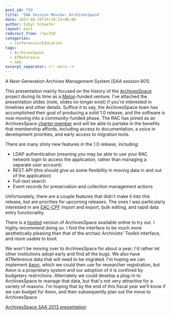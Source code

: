 ```yaml
---
post_id: 750
title: 'SAA Session Review: ArchivesSpace'
date: 2013-08-29T19:19:15+00:00
author: Sibyl Schaefer
layout: post
redirect_from: /?p=750
categories:
  - Conferences/Education
tags:
  - ArchivesSpace
  - ATReference
  - SAA
excerpt_separator: <!--more-->
---
```

A Next-Generation Archives Management System [SAA session 601]

This presentation mainly focused on the history of the [ArchivesSpace](http://www.archivesspace.org/) project during its time as a [Melon](http://www.mellon.org/)-funded venture. I've attached the presentation slides (note, slides no longer exist) if you're interested in timelines and other details. Suffice it to say, the ArchivesSpace team has accomplished their goal of producing a solid 1.0 release, and the software is now moving into a community-funded phase. The RAC has joined as an ArchivesSpace [charter member](http://www.archivesspace.org/membership/) and will be able to partake in the benefits that membership affords, including access to documentation, a voice in development priorities, and early access to migration tools.<!--more-->

There are many shiny new features in the 1.0 release, including:

* LDAP authentication (meaning you may be able to use your RAC network login to access the application, rather than managing a separate user account)
* REST API (this should give us some flexibility in moving data in and out of the application)
* Full-text search
* Event records for preservation and collection management actions

Unfortunately, there are a couple features that didn't make it into this release, but are priorities for upcoming releases. The ones I was particularly interested in are [EAC-CPF](http://eac.staatsbibliothek-berlin.de/) import and export, bulk editing, and rapid data entry functionality.

There is a [hosted](http://www.archivesspace.org/get-involved/test-and-help-us-improve-the-software/) version of ArchivesSpace available online to try out. I highly recommend doing so. I find the interface to be much more aesthetically pleasing than that of the archaic Archivists' Toolkit interface, and more usable to boot.

We won't be moving over to ArchivesSpace for about a year; I'd rather let other institutions adopt early and find all the bugs. We also have ATReference data that will need to be migrated. I'm hoping we can implement [Aeon](http://www.atlas-sys.com/aeon/), which we could then use for researcher registration, but Aeon is a proprietary system and our adoption of it is confined by budgetary restrictions. Alternately we could develop a plug-in to ArchivesSpace to manage that data, but that's not very attractive for a variety of reasons. I'm hoping that by the end of this fiscal year we'll know if we can budget for Aeon, and then subsequently plan out the move to ArchivesSpace.

[ArchivesSpace SAA 2013 presentation](http://www.archivesspace.org/wp-content/uploads/2011/11/SAA_2013_Final.pptx)
